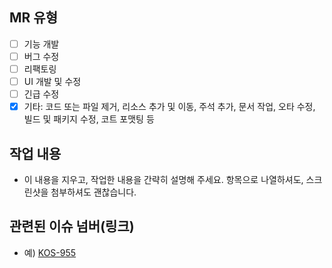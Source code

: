 ## MR 유형

- [ ] 기능 개발
- [ ] 버그 수정
- [ ] 리팩토링
- [ ] UI 개발 및 수정
- [ ] 긴급 수정
- [x] 기타: 코드 또는 파일 제거, 리소스 추가 및 이동, 주석 추가, 문서 작업, 오타 수정, 빌드 및 패키지 수정, 코트 포맷팅 등

## 작업 내용

- 이 내용을 지우고, 작업한 내용을 간략히 설명해 주세요. 항목으로 나열하셔도, 스크린샷을 첨부하셔도 괜찮습니다.

## 관련된 이슈 넘버(링크)

- 예) [KOS-955](https://www.notion.so/bankle/App-1-Admin-QA-64c5e2f4c494490b9bf1587d958c568b?p=10d5a9ad1c9a80ba9601c35d6094493b&pm=s)
